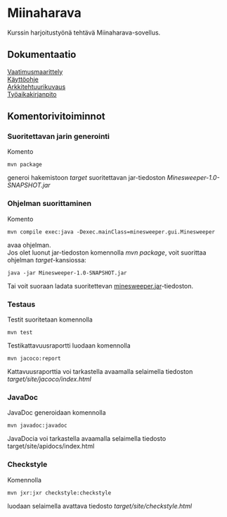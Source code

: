 # Miinaharava

Kurssin harjoitustyönä tehtävä Miinaharava-sovellus.

## Dokumentaatio
[Vaatimusmaarittely](dokumentaatio/vaatimusmaarittely.md)
<br />
[Käyttöohje](dokumentaatio/kayttoohje.md)
<br />
[Arkkitehtuurikuvaus](dokumentaatio/arkkitehtuuri.md)
<br />
[Työaikakirjanpito](dokumentaatio/tyoaikakirjanpito.md)
<br />

## Komentorivitoiminnot

### Suoritettavan jarin generointi

Komento
```
mvn package
```
generoi hakemistoon *target* suoritettavan jar-tiedoston *Minesweeper-1.0-SNAPSHOT.jar*

### Ohjelman suorittaminen

Komento
```
mvn compile exec:java -Dexec.mainClass=minesweeper.gui.Minesweeper
```
avaa ohjelman.
<br />
Jos olet luonut jar-tiedoston komennolla *mvn package*, voit suorittaa ohjelman *target*-kansiossa:
```
java -jar Minesweeper-1.0-SNAPSHOT.jar
```
Tai voit suoraan ladata suoritettevan [minesweeper.jar](https://github.com/villeverkkonen/otm-harjoitustyo/releases)-tiedoston.

### Testaus

Testit suoritetaan komennolla
```
mvn test
```
Testikattavuusraportti luodaan komennolla

```
mvn jacoco:report
```
Kattavuusraporttia voi tarkastella avaamalla selaimella tiedoston *target/site/jacoco/index.html*

### JavaDoc

JavaDoc generoidaan komennolla
```
mvn javadoc:javadoc
```
JavaDocia voi tarkastella avaamalla selaimella tiedosto target/site/apidocs/index.html

### Checkstyle

Komennolla
```
mvn jxr:jxr checkstyle:checkstyle
```
luodaan selaimella avattava tiedosto *target/site/checkstyle.html*
